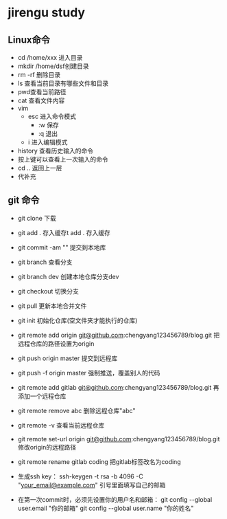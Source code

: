 # jirengu study
## Linux命令
* cd /home/xxx 进入目录
* mkdir /home/dsf创建目录
* rm -rf 删除目录
* ls 查看当前目录有哪些文件和目录
* pwd查看当前路径
* cat 查看文件内容
* vim
    * esc 进入命令模式
        * :w 保存
        * :q 退出
    * i 进入编辑模式
* history 查看历史输入的命令
* 按上键可以查看上一次输入的命令
* cd .. 返回上一层
* 代补充
## git 命令
* git clone 下载
* git add . 存入缓存t add . 存入缓存
* git commit -am "" 提交到本地库
* git branch 查看分支
* git branch dev 创建本地仓库分支dev
* git checkout 切换分支
* git pull   更新本地合并文件  
* git init 初始化仓库(空文件夹才能执行的仓库)
* git remote add origin git@github.com:chengyang123456789/blog.git 把远程仓库的路径设置为origin
* git push origin master 提交到远程库
* git push -f origin master 强制推送，覆盖别人的代码
* git remote add gitlab git@github.com:chengyang123456789/blog.git 再添加一个远程仓库
* git remote remove abc 删除远程仓库"abc"
* git remote -v 查看当前远程仓库
* git remote set-url origin git@github.com:chengyang123456789/blog.git 修改origin的远程路径
* git remote rename gitlab coding 把gitlab标签改名为coding

* 生成ssh key：
    ssh-keygen -t rsa -b 4096 -C "your_email@example.com" 引号里面填写自己的邮箱

* 在第一次commit时，必须先设置你的用户名和邮箱：
     git config --global user.email "你的邮箱"
     git config --global user.name "你的姓名"
